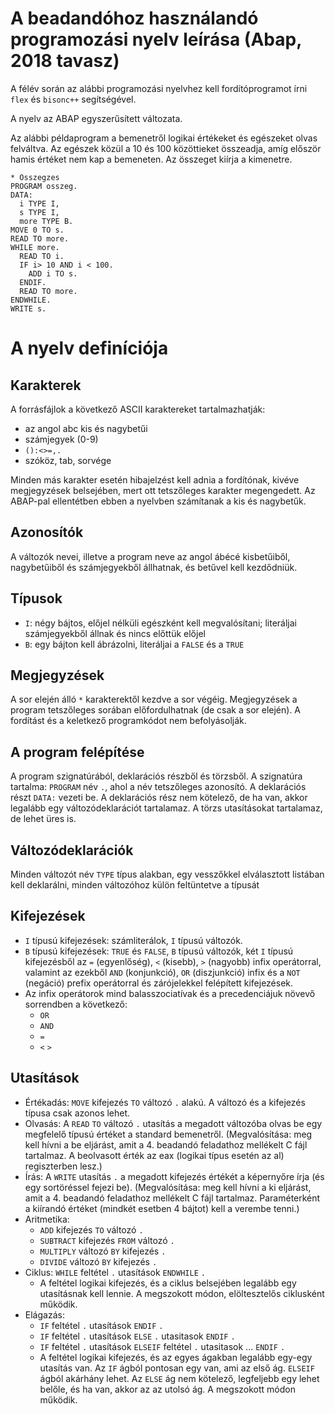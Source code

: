 # A beadandóhoz használandó programozási nyelv leírása (Abap, 2018 tavasz)

A félév során az alábbi programozási nyelvhez kell fordítóprogramot írni ```flex``` és ```bisonc++``` segítségével.

A nyelv az ABAP egyszerűsített változata.

Az alábbi példaprogram a bemenetről logikai értékeket és egészeket olvas felváltva. Az egészek közül a 10 és 100 közöttieket összeadja, amíg először hamis értéket nem kap a bemeneten. Az összeget kiírja a kimenetre.

```
* Osszegzes
PROGRAM osszeg.
DATA:
  i TYPE I,
  s TYPE I,
  more TYPE B.
MOVE 0 TO s.
READ TO more.
WHILE more.
  READ TO i.
  IF i> 10 AND i < 100.
    ADD i TO s.
  ENDIF.
  READ TO more.
ENDWHILE.
WRITE s.
```

# A nyelv definíciója

## Karakterek

A forrásfájlok a következő ASCII karaktereket tartalmazhatják:
  * az angol abc kis és nagybetűi
  * számjegyek (0-9)
  * ```():<>=,.```
  * szóköz, tab, sorvége 

Minden más karakter esetén hibajelzést kell adnia a fordítónak, kivéve megjegyzések belsejében, mert ott tetszőleges karakter megengedett. Az ABAP-pal ellentétben ebben a nyelvben számítanak a kis és nagybetűk.


## Azonosítók

A változók nevei, illetve a program neve az angol ábécé kisbetűiből, nagybetűiből és számjegyekből állhatnak, és betűvel kell kezdődniük.

## Típusok

  * ```I```: négy bájtos, előjel nélküli egészként kell megvalósítani; literáljai számjegyekből állnak és nincs előttük előjel
  * ```B```: egy bájton kell ábrázolni, literáljai a ```FALSE``` és a ```TRUE```

## Megjegyzések

A sor elején álló ```*``` karakterektől kezdve a sor végéig. Megjegyzések a program tetszőleges sorában előfordulhatnak (de csak a sor elején). A fordítást és a keletkező programkódot nem befolyásolják.

## A program felépítése

A program szignatúrából, deklarációs részből és törzsből. A szignatúra tartalma: ```PROGRAM``` név ```.```, ahol a név tetszőleges azonosító. A deklarációs részt ```DATA:``` vezeti be. A deklarációs rész nem kötelező, de ha van, akkor legalább egy változódeklarációt tartalamaz. A törzs utasításokat tartalamaz, de lehet üres is.

## Változódeklarációk

Minden változót név ```TYPE``` típus alakban, egy vesszőkkel elválasztott listában kell deklarálni, minden változóhoz külön feltüntetve a típusát

## Kifejezések

  * ```I``` típusú kifejezések: számliterálok, ```I``` típusú változók.
  * ```B``` típusú kifejezések: ```TRUE``` és ```FALSE```, ```B``` típusú változók, két ```I``` típusú kifejezésből az ```=``` (egyenlőség), ```<``` (kisebb), ```>``` (nagyobb) infix operátorral, valamint az ezekből ```AND``` (konjunkció), ```OR``` (diszjunkció) infix és a ```NOT``` (negáció) prefix operátorral és zárójelekkel felépített kifejezések.
  * Az infix operátorok mind balasszociatívak és a precedenciájuk növevő sorrendben a következő:
    * ```OR```
    * ```AND```
    * ```=```
    * ```<``` ```>```

## Utasítások
 
  * Értékadás: ```MOVE``` kifejezés ```TO``` változó ```.``` alakú. A változó és a kifejezés típusa csak azonos lehet.
  * Olvasás: A ```READ``` ```TO``` változó ```.``` utasítás a megadott változóba olvas be egy megfelelő típusú értéket a standard bemenetről. (Megvalósítása: meg kell hívni a be eljárást, amit a 4. beadandó feladathoz mellékelt C fájl tartalmaz. A beolvasott érték az eax (logikai típus esetén az al) regiszterben lesz.)
  * Írás: A ```WRITE``` utasítás ```.``` a megadott kifejezés értékét a képernyőre írja (és egy sortöréssel fejezi be). (Megvalósítása: meg kell hívni a ki eljárást, amit a 4. beadandó feladathoz mellékelt C fájl tartalmaz. Paraméterként a kiírandó értéket (mindkét esetben 4 bájtot) kell a verembe tenni.)
  * Aritmetika:
    * ```ADD``` kifejezés ```TO``` változó ```.```
    * ```SUBTRACT``` kifejezés ```FROM``` változó ```.```
    * ```MULTIPLY``` változó ```BY``` kifejezés ```.```
    * ```DIVIDE``` változó ```BY``` kifejezés ```.```
  * Ciklus: ```WHILE``` feltétel ```.``` utasítások ```ENDWHILE``` ```.```
    * A feltétel logikai kifejezés, és a ciklus belsejében legalább egy utasításnak kell lennie. A megszokott módon, elöltesztelős ciklusként működik.
  * Elágazás:
    * ```IF``` feltétel ```.``` utasítások ```ENDIF``` ```.```
    * ```IF``` feltétel ```.``` utasítások ```ELSE``` ```.``` utasitasok ```ENDIF``` ```.```
    * ```IF``` feltétel ```.``` utasítások ```ELSEIF``` feltétel ```.``` utasitasok ... ```ENDIF``` ```.```
    * A feltétel logikai kifejezés, és az egyes ágakban legalább egy-egy utasítás van. Az ```IF``` ágból pontosan egy van, ami az első ág. ```ELSEIF``` ágból akárhány lehet. Az ```ELSE``` ág nem kötelező, legfeljebb egy lehet belőle, és ha van, akkor az az utolsó ág. A megszokott módon működik.
